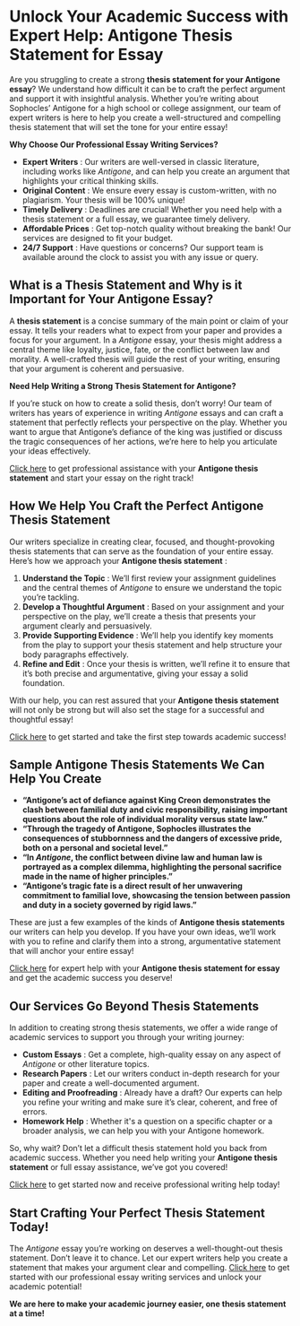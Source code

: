 # Unlock Your Academic Success with Expert Help: Antigone Thesis Statement for Essay

Are you struggling to create a strong **thesis statement for your Antigone essay**? We understand how difficult it can be to craft the perfect argument and support it with insightful analysis. Whether you’re writing about Sophocles’ Antigone for a high school or college assignment, our team of expert writers is here to help you create a well-structured and compelling thesis statement that will set the tone for your entire essay!

**Why Choose Our Professional Essay Writing Services?**

- **Expert Writers** : Our writers are well-versed in classic literature, including works like _Antigone_, and can help you create an argument that highlights your critical thinking skills.
- **Original Content** : We ensure every essay is custom-written, with no plagiarism. Your thesis will be 100% unique!
- **Timely Delivery** : Deadlines are crucial! Whether you need help with a thesis statement or a full essay, we guarantee timely delivery.
- **Affordable Prices** : Get top-notch quality without breaking the bank! Our services are designed to fit your budget.
- **24/7 Support** : Have questions or concerns? Our support team is available around the clock to assist you with any issue or query.

## What is a Thesis Statement and Why is it Important for Your Antigone Essay?

A **thesis statement** is a concise summary of the main point or claim of your essay. It tells your readers what to expect from your paper and provides a focus for your argument. In a _Antigone_ essay, your thesis might address a central theme like loyalty, justice, fate, or the conflict between law and morality. A well-crafted thesis will guide the rest of your writing, ensuring that your argument is coherent and persuasive.

**Need Help Writing a Strong Thesis Statement for Antigone?**

If you’re stuck on how to create a solid thesis, don’t worry! Our team of writers has years of experience in writing _Antigone_ essays and can craft a statement that perfectly reflects your perspective on the play. Whether you want to argue that Antigone’s defiance of the king was justified or discuss the tragic consequences of her actions, we’re here to help you articulate your ideas effectively.

[Click here](https://tinyurl.com/topessay?keyword=antigone+thesis+statement+for+essay) to get professional assistance with your **Antigone thesis statement** and start your essay on the right track!

## How We Help You Craft the Perfect Antigone Thesis Statement

Our writers specialize in creating clear, focused, and thought-provoking thesis statements that can serve as the foundation of your entire essay. Here’s how we approach your **Antigone thesis statement** :

1. **Understand the Topic** : We’ll first review your assignment guidelines and the central themes of _Antigone_ to ensure we understand the topic you’re tackling.
2. **Develop a Thoughtful Argument** : Based on your assignment and your perspective on the play, we’ll create a thesis that presents your argument clearly and persuasively.
3. **Provide Supporting Evidence** : We’ll help you identify key moments from the play to support your thesis statement and help structure your body paragraphs effectively.
4. **Refine and Edit** : Once your thesis is written, we’ll refine it to ensure that it’s both precise and argumentative, giving your essay a solid foundation.

With our help, you can rest assured that your **Antigone thesis statement** will not only be strong but will also set the stage for a successful and thoughtful essay!

[Click here](https://tinyurl.com/topessay?keyword=antigone+thesis+statement+for+essay) to get started and take the first step towards academic success!

## Sample Antigone Thesis Statements We Can Help You Create

- **“Antigone’s act of defiance against King Creon demonstrates the clash between familial duty and civic responsibility, raising important questions about the role of individual morality versus state law.”**
- **“Through the tragedy of Antigone, Sophocles illustrates the consequences of stubbornness and the dangers of excessive pride, both on a personal and societal level.”**
- **“In _Antigone_, the conflict between divine law and human law is portrayed as a complex dilemma, highlighting the personal sacrifice made in the name of higher principles.”**
- **“Antigone’s tragic fate is a direct result of her unwavering commitment to familial love, showcasing the tension between passion and duty in a society governed by rigid laws.”**

These are just a few examples of the kinds of **Antigone thesis statements** our writers can help you develop. If you have your own ideas, we’ll work with you to refine and clarify them into a strong, argumentative statement that will anchor your entire essay!

[Click here](https://tinyurl.com/topessay?keyword=antigone+thesis+statement+for+essay) for expert help with your **Antigone thesis statement for essay** and get the academic success you deserve!

## Our Services Go Beyond Thesis Statements

In addition to creating strong thesis statements, we offer a wide range of academic services to support you through your writing journey:

- **Custom Essays** : Get a complete, high-quality essay on any aspect of _Antigone_ or other literature topics.
- **Research Papers** : Let our writers conduct in-depth research for your paper and create a well-documented argument.
- **Editing and Proofreading** : Already have a draft? Our experts can help you refine your writing and make sure it’s clear, coherent, and free of errors.
- **Homework Help** : Whether it's a question on a specific chapter or a broader analysis, we can help you with your Antigone homework.

So, why wait? Don’t let a difficult thesis statement hold you back from academic success. Whether you need help writing your **Antigone thesis statement** or full essay assistance, we’ve got you covered!

[Click here](https://tinyurl.com/topessay?keyword=antigone+thesis+statement+for+essay) to get started now and receive professional writing help today!

## Start Crafting Your Perfect Thesis Statement Today!

The _Antigone_ essay you’re working on deserves a well-thought-out thesis statement. Don’t leave it to chance. Let our expert writers help you create a statement that makes your argument clear and compelling. [Click here](https://tinyurl.com/topessay?keyword=antigone+thesis+statement+for+essay) to get started with our professional essay writing services and unlock your academic potential!

**We are here to make your academic journey easier, one thesis statement at a time!**
